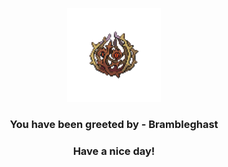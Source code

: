 <p align="center">
            <img src="https://raw.githubusercontent.com/PokeAPI/sprites/master/sprites/pokemon/947.png" width="150" height="150">
          </p>
          <h3 align="center">You have been greeted by - <b>Brambleghast</b></h3>
          <h3 align="center">Have a nice day!</h3>
        